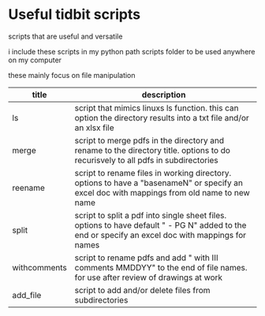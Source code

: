 # Useful tidbit scripts
scripts that are useful and versatile

i include these scripts in my python path scripts folder to be used anywhere on my computer

these mainly focus on file manipulation

| title  | description |
| ------------- | ------------- |
| ls  | script that mimics linuxs ls function. this can option the directory results into a txt file and/or an xlsx file  |
| merge  | script to merge pdfs in the directory and rename to the directory title. options to do recurisvely to all pdfs in subdirectories  |
| reename  | script to rename files in working directory. options to have a "basenameN" or specify an excel doc with mappings from old name to new name  |
| split  | script to split a pdf into single sheet files. options to have default " - PG N" added to the end or specify an excel doc with mappings for names  |
| withcomments  | script to rename pdfs and add " with III comments MMDDYY" to the end of file names. for use after review of drawings at work  |
| add_file  | script to add and/or delete files from subdirectories  |
